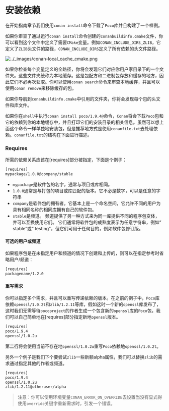 # 安装依赖

在开始指南章节我们使用`conan install`命令下载了`Poco`库并且构建了一个样例。

如果你审查了通过运行`conan install`命令创建的`conanbuildinfo.cmake`文件，你可以看到这个文件中定义了需要`CMake`变量。例如`CONAN_INCLUDE_DIRS_ZLIB`，它定义了`ZLIB`头文件的路径，`CONAN_INCLUDE_DIRS`定义了所有依赖的头文件路径。

![../_images/conan-local_cache_cmake.png](https://docs.conan.io/en/latest/_images/conan-local_cache_cmake.png)

如果你检查每个变量定义的全路径，你将会发现它们对应你用户家目录下的一个文件夹。这些文件夹统称为本地缓存。这是包配方和二进制包存放和缓存的地方，因此它们不必再次获取。你可以使用`conan search`命令来审查本地缓存，并且可以使用`conan remove`来移除缓存的包。

如果你导航到`conanbuildinfo.cmake`中引用的文件夹，你将会发现每个包的头文件和库文件。

如果你在`shell`中执行`conan install poco/1.9.4@`命令，`Conan`将会下载`Poco`包和它的依赖到你的本地缓存中，并且打印它们的安装目录的相关信息。虽然可以想上面这个命令一样单独地安装包，但是推荐地方式是使用`conanfile.txt`去处理依赖。`conanfile.txt`的结构在下面进行描述。

### Requires

所需的依赖关系应该在[requires]部分被指定，下面是个例子：

```txt
[requires]
mypackage/1.0.0@company/stable
```

+ `mypackage`是软件包的名字，通常与项目或库相同。
+ `1.0.0`通常是与打包的项目或库匹配的版本。它不必是数字，可以是任意的字符串
+ `company`是软件包的拥有者。它基本上是一个命名空间，它允许不同的用户为具有相同名称的相同库拥有自己的软件包。
+ `stable`是频道。 频道提供了另一种方式来为同一库提供不同的程序包变体，并可以互换使用它们。 它们通常将软件包的成熟度表示为任意字符串，例如“ stable”或“ testing”，但它们可用于任何目的，例如软件包修订版。

#### 可选的用户或频道

如果程序包是在未指定用户和频道的情况下创建和上传的，则可以在指定参考时省略用户/频道：

```txt
[requires]
packagename/1.2.0
```

#### 重写需求

你可以指定多个需求，并且可以重写传递依赖的版本。在之前的例子中，`Poco`库依赖`openssl/1.0.2t`和`zlib/1.2.11`等库，假如这时一个新的`openssl`库发布了，这时我们无需等待`pocoproject`的作者生成一个包含新的`openssl`库的`Poco`包，我们可以自己简单地在[requires]部分指定新地`openssl`版本。

```txt
[requires]
poco/1.9.4
openssl/1.0.2u
```

第二行将会使用当前不存在地`openssl/1.0.2u`重写`Poco`依赖地`openssl/1.0.2t`。

另外一个例子是我们下个要尝试`zlib`一些新额alpha属性，我们可以替换`zlib`的需求通过指定其他的作者或频道。

```txt
[requires]
poco/1.9.4
openssl/1.0.2u
zlib/1.2.11@otheruser/alpha
```

> 注意：你可以使用环境变量`CONAN_ERROR_ON_OVERRIDE`去设置当没有显式得使用`override`关键字重新需求时，引发一个错误。